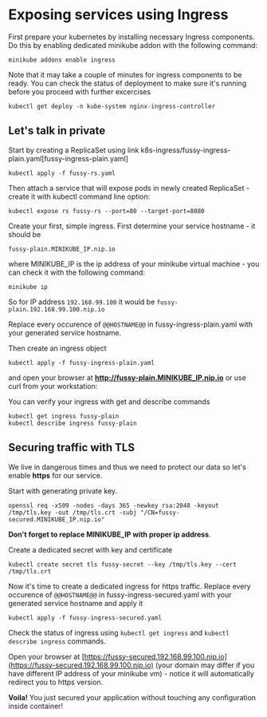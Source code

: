 # Exposing services using Ingress

First prepare your kubernetes by installing necessary Ingress components. Do this by enabling dedicated minikube addon with the following command:

```
minikube addons enable ingress
```

Note that it may take a couple of minutes for ingress components to be ready. You can check the status of deployment to make sure it's running before you proceed with further excercises

```
kubectl get deploy -n kube-system nginx-ingress-controller
```

## Let's talk in private
Start by creating a ReplicaSet using link k8s-ingress/fussy-ingress-plain.yaml[fussy-ingress-plain.yaml]

```
kubectl apply -f fussy-rs.yaml
```

Then attach a service that will expose pods in newly created ReplicaSet - create it with kubectl command line option:

```
kubectl expose rs fussy-rs --port=80 --target-port=8080
```

Create your first, simple ingress. First determine your service hostname - it should be

```
fussy-plain.MINIKUBE_IP.nip.io
```

where MINIKUBE_IP is the ip address of your minikube virtual machine - you can check it with the following command:

```
minikube ip
```

So for IP address `192.168.99.100` it would be `fussy-plain.192.168.99.100.nip.io`

Replace every occurence of `@@HOSTNAME@@` in fussy-ingress-plain.yaml with your generated service hostname.

Then create an ingress object

```
kubectl apply -f fussy-ingress-plain.yaml
```

and open your browser at **http://fussy-plain.MINIKUBE_IP.nip.io** or use curl from your workstation:

You can verify your ingress with get and describe commands

```
kubectl get ingress fussy-plain
kubectl describe ingress fussy-plain
```

## Securing traffic with TLS

We live in dangerous times and thus we need to protect our data so let's enable **https** for our service.

Start with generating private key.

```
openssl req -x509 -nodes -days 365 -newkey rsa:2048 -keyout /tmp/tls.key -out /tmp/tls.crt -subj "/CN=fussy-secured.MINIKUBE_IP.nip.io"
```

**Don't forget to replace MINIKUBE_IP with proper ip address**.

Create a dedicated secret with key and certificate

```
kubectl create secret tls fussy-secret --key /tmp/tls.key --cert /tmp/tls.crt
```

Now it's time to create a dedicated ingress for https traffic. Replace every occurence of `@@HOSTNAME@@` in fussy-ingress-secured.yaml with your generated service hostname and apply it

```
kubectl apply -f fussy-ingress-secured.yaml
```

Check the status of ingress using `kubectl get ingress` and `kubectl describe ingress`  commands.

Open your browser at [https://fussy-secured.192.168.99.100.nip.io](https://fussy-secured.192.168.99.100.nip.io)  (your domain may differ if you have different IP address of your minikube vm) - notice it will automatically redirect you to https version.

**Voila!** You just secured your application without touching any configuration inside container!
